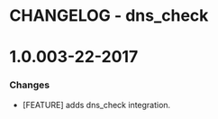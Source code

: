 # CHANGELOG - dns_check

1.0.003-22-2017
==================

### Changes

* [FEATURE] adds dns_check integration.
